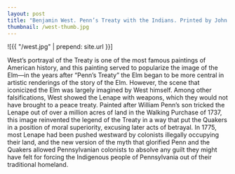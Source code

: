 ```yaml
---
layout: post
title: "Benjamin West. Penn’s Treaty with the Indians. Printed by John Boydell, June 12, 1775."
thumbnail: /west-thumb.jpg
---
```


![{{ "/west.jpg" | prepend: site.url }}]

West’s portrayal of the Treaty is one of the most famous paintings of American history, and this painting served to popularize the image of the Elm—in the years after “Penn’s Treaty” the Elm began to be more central in artistic renderings of the story of the Elm. However, the scene that iconicized the Elm was largely imagined by West himself. Among other falsifications, West showed the Lenape with weapons, which they would not have brought to a peace treaty. Painted after William Penn’s son tricked the Lenape out of over a million acres of land in the Walking Purchase of 1737, this image reinvented the legend of the Treaty in a way that put the Quakers in a position of moral superiority, excusing later acts of betrayal. In 1775, most Lenape had been pushed westward by colonists illegally occupying their land, and the new version of the myth that glorified Penn and the Quakers allowed Pennsylvanian colonists to absolve any guilt they might have felt for forcing the Indigenous people of Pennsylvania out of their traditional homeland.
